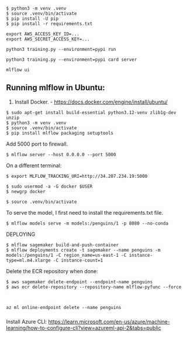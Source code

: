 ```
$ python3 -m venv .venv
$ source .venv/bin/activate
$ pip install -U pip
$ pip install -r requirements.txt
```


```
export AWS_ACCESS_KEY_ID=...
export AWS_SECRET_ACCESS_KEY=...
```

```
python3 training.py --environment=pypi run

python3 training.py --environment=pypi card server
```


```
mlflow ui
```



## Running mlflow in Ubuntu:

1. Install Docker. - https://docs.docker.com/engine/install/ubuntu/

```
$ sudo apt-get install build-essential python3.12-venv zlib1g-dev unzip
$ python3 -m venv .venv
$ source .venv/bin/activate
$ pip install mlflow packaging setuptools
```
Add 5000 port to firewall.

```
$ mlflow server --host 0.0.0.0 --port 5000
```

On a different terminal:
 
```
$ export MLFLOW_TRACKING_URI=http://34.207.234.19:5000
```

```
$ sudo usermod -a -G docker $USER
$ newgrp docker
```

```
$ source .venv/bin/activate
```
    
    
To serve the model, I first need to install the requirements.txt file.

```
$ mlflow models serve -m models:/penguins/1 -p 8080 --no-conda
```

DEPLOYING

```
$ mlflow sagemaker build-and-push-container
$ mlflow deployments create -t sagemaker --name penguins -m models:/penguins/1 -C region_name=us-east-1 -C instance-type=ml.m4.xlarge -C instance-count=1
```


Delete the ECR repository when done:

```
$ aws sagemaker delete-endpoint --endpoint-name penguins
$ aws ecr delete-repository --repository-name mlflow-pyfunc --force



az ml online-endpoint delete --name penguins

```



#####

Install Azure CLI: https://learn.microsoft.com/en-us/azure/machine-learning/how-to-configure-cli?view=azureml-api-2&tabs=public
